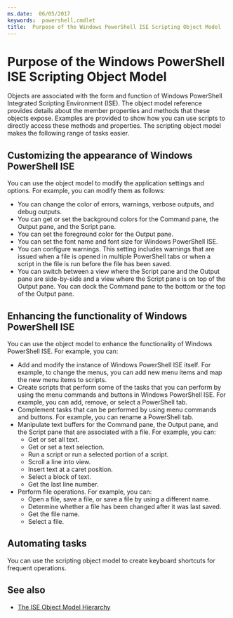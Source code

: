 ```yaml
---
ms.date:  06/05/2017
keywords:  powershell,cmdlet
title:  Purpose of the Windows PowerShell ISE Scripting Object Model
---
```

# Purpose of the Windows PowerShell ISE Scripting Object Model

Objects are associated with the form and function of Windows PowerShell Integrated Scripting
Environment (ISE). The object model reference provides details about the member properties and
methods that these objects expose. Examples are provided to show how you can use scripts to
directly access these methods and properties. The scripting object model makes the following range
of tasks easier.

## Customizing the appearance of Windows PowerShell ISE

You can use the object model to modify the application settings and options. For example, you can
modify them as follows:

- You can change the color of errors, warnings, verbose outputs, and debug outputs.
- You can get or set the background colors for the Command pane, the Output pane, and the Script pane.
- You can set the foreground color for the Output pane.
- You can set the font name and font size for Windows PowerShell ISE.
- You can configure warnings. This setting includes warnings that are issued when a file is opened
  in multiple PowerShell tabs or when a script in the file is run before the file has been saved.
- You can switch between a view where the Script pane and the Output pane are side-by-side and a
  view where the Script pane is on top of the Output pane. You can dock the Command pane to the
  bottom or the top of the Output pane.

## Enhancing the functionality of Windows PowerShell ISE

You can use the object model to enhance the functionality of Windows PowerShell ISE. For example,
you can:

- Add and modify the instance of Windows PowerShell ISE itself. For example, to change the menus,
  you can add new menu items and map the new menu items to scripts.
- Create scripts that perform some of the tasks that you can perform by using the menu commands and
  buttons in Windows PowerShell ISE. For example, you can add, remove, or select a PowerShell tab.
- Complement tasks that can be performed by using menu commands and buttons. For example, you can
  rename a PowerShell tab.
- Manipulate text buffers for the Command pane, the Output pane, and the Script pane that are
  associated with a file. For example, you can:
  - Get or set all text.
  - Get or set a text selection.
  - Run a script or run a selected portion of a script.
  - Scroll a line into view.
  - Insert text at a caret position.
  - Select a block of text.
  - Get the last line number.
- Perform file operations. For example, you can:
  - Open a file, save a file, or save a file by using a different name.
  - Determine whether a file has been changed after it was last saved.
  - Get the file name.
  - Select a file.

## Automating tasks

You can use the scripting object model to create keyboard shortcuts for frequent operations.

## See also

- [The ISE Object Model Hierarchy](The-ISE-Object-Model-Hierarchy.md)
